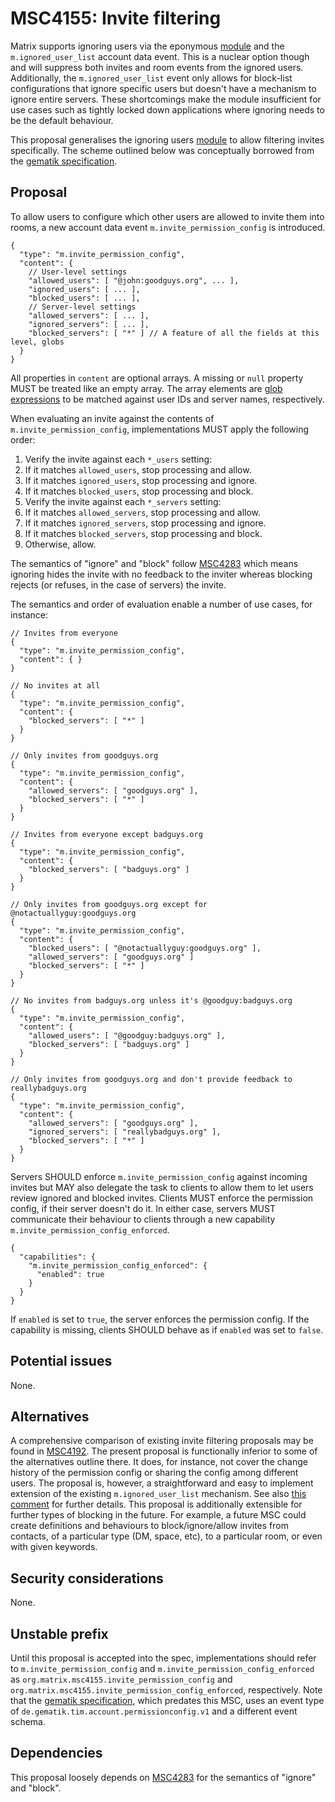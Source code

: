 # MSC4155: Invite filtering

Matrix supports ignoring users via the eponymous [module] and the `m.ignored_user_list` account data
event. This is a nuclear option though and will suppress both invites and room events from the ignored
users. Additionally, the `m.ignored_user_list` event only allows for block-list configurations that ignore
specific users but doesn't have a mechanism to ignore entire servers. These shortcomings make the module
insufficient for use cases such as tightly locked down applications where ignoring needs to be the default
behaviour.

This proposal generalises the ignoring users [module] to allow filtering invites specifically. The scheme
outlined below was conceptually borrowed from the [gematik specification].


## Proposal

To allow users to configure which other users are allowed to invite them into rooms, a new account data
event `m.invite_permission_config` is introduced.

```json5
{
  "type": "m.invite_permission_config",
  "content": {
    // User-level settings
    "allowed_users": [ "@john:goodguys.org", ... ],
    "ignored_users": [ ... ],
    "blocked_users": [ ... ],
    // Server-level settings
    "allowed_servers": [ ... ],
    "ignored_servers": [ ... ],
    "blocked_servers": [ "*" ] // A feature of all the fields at this level, globs
  }
}
```

All properties in `content` are optional arrays. A missing or `null` property MUST be treated like an
empty array. The array elements are [glob expressions] to be matched against user IDs and server names,
respectively.

When evaluating an invite against the contents of `m.invite_permission_config`, implementations MUST
apply the following order:

1.  Verify the invite against each `*_users` setting: 
  1.  If it matches `allowed_users`, stop processing and allow.
  2.  If it matches `ignored_users`, stop processing and ignore.
  3.  If it matches `blocked_users`, stop processing and block.
2.  Verify the invite against each `*_servers` setting: 
  1.  If it matches `allowed_servers`, stop processing and allow.
  2.  If it matches `ignored_servers`, stop processing and ignore.
  3.  If it matches `blocked_servers`, stop processing and block.
3.  Otherwise, allow.

The semantics of "ignore" and "block" follow [MSC4283] which means ignoring hides the invite with no
feedback to the inviter whereas blocking rejects (or refuses, in the case of servers) the invite.

The semantics and order of evaluation enable a number of use cases, for instance:

```json5
// Invites from everyone
{
  "type": "m.invite_permission_config",
  "content": { }
}

// No invites at all
{
  "type": "m.invite_permission_config",
  "content": {
    "blocked_servers": [ "*" ]
  }
}

// Only invites from goodguys.org
{
  "type": "m.invite_permission_config",
  "content": {
    "allowed_servers": [ "goodguys.org" ],
    "blocked_servers": [ "*" ]
  }
}

// Invites from everyone except badguys.org
{
  "type": "m.invite_permission_config",
  "content": {
    "blocked_servers": [ "badguys.org" ]
  }
}

// Only invites from goodguys.org except for @notactuallyguy:goodguys.org
{
  "type": "m.invite_permission_config",
  "content": {
    "blocked_users": [ "@notactuallyguy:goodguys.org" ],
    "allowed_servers": [ "goodguys.org" ]
    "blocked_servers": [ "*" ]
  }
}

// No invites from badguys.org unless it's @goodguy:badguys.org
{
  "type": "m.invite_permission_config",
  "content": {
    "allowed_users": [ "@goodguy:badguys.org" ],
    "blocked_servers": [ "badguys.org" ]
  }
}

// Only invites from goodguys.org and don't provide feedback to reallybadguys.org
{
  "type": "m.invite_permission_config",
  "content": {
    "allowed_servers": [ "goodguys.org" ],
    "ignored_servers": [ "reallybadguys.org" ],
    "blocked_servers": [ "*" ]
  }
}
```

Servers SHOULD enforce `m.invite_permission_config` against incoming invites but MAY also delegate
the task to clients to allow them to let users review ignored and blocked invites. Clients MUST
enforce the permission config, if their server doesn't do it. In either case, servers MUST communicate
their behaviour to clients through a new capability `m.invite_permission_config_enforced`.

```json5
{
  "capabilities": {
    "m.invite_permission_config_enforced": {
      "enabled": true
    }
  }
}
```

If `enabled` is set to `true`, the server enforces the permission config. If the capability is missing,
clients SHOULD behave as if `enabled` was set to `false`.


## Potential issues

None.


## Alternatives

A comprehensive comparison of existing invite filtering proposals may be found in [MSC4192]. The
present proposal is functionally inferior to some of the alternatives outline there. It does, for
instance, not cover the change history of the permission config or sharing the config among different
users. The proposal is, however, a straightforward and easy to implement extension of the existing
`m.ignored_user_list` mechanism. See also [this comment] for further details. This proposal is additionally
extensible for further types of blocking in the future. For example, a future MSC could create definitions
and behaviours to block/ignore/allow invites from contacts, of a particular type (DM, space, etc), 
to a particular room, or even with given keywords.


## Security considerations

None.


## Unstable prefix

Until this proposal is accepted into the spec, implementations should refer to `m.invite_permission_config`
and `m.invite_permission_config_enforced` as `org.matrix.msc4155.invite_permission_config` and
`org.matrix.msc4155.invite_permission_config_enforced`, respectively. Note that the [gematik specification],
which predates this MSC, uses an event type of `de.gematik.tim.account.permissionconfig.v1` and
a different event schema.


## Dependencies

This proposal loosely depends on [MSC4283] for the semantics of "ignore" and "block".


[gematik specification]: https://github.com/gematik/api-ti-messenger/blob/9b9f21b87949e778de85dbbc19e25f53495871e2/src/schema/permissionConfig.json
[glob expressions]: https://spec.matrix.org/v1.14/appendices/#glob-style-matching
[MSC4192]: https://github.com/matrix-org/matrix-spec-proposals/pull/4192
[MSC4283]: https://github.com/matrix-org/matrix-spec-proposals/pull/4283
[module]: https://spec.matrix.org/v1.10/client-server-api/#ignoring-users
[this comment]: https://github.com/matrix-org/matrix-spec-proposals/pull/4192#discussion_r2025188127
